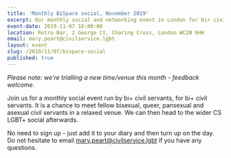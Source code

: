 ```yaml
---
title: 'Monthly BiSpace social, November 2019'
excerpt: Our monthly social and networking event in London for bi+ civil servants.
event-date: 2019-11-07 18:00:00
location: Retro Bar, 2 George Ct, Charing Cross, London WC2N 6HH
email: mary.peart@civilservice.lgbt
layout: event
slug: /2019/11/07/bispace-social
published: true
---
```


*Please note: we're trialling a new time/venue this month - feedback welcome.*

Join us for a monthly social event run by bi+ civil servants, for bi+ civil servants. It is a chance to meet fellow bisexual, queer, pansexual and asexual civil servants in a relaxed venue. We can then head to the wider CS LGBT+ social afterwards.

No need to sign up - just add it to your diary and then turn up on the day. Do not hesitate to email <mary.peart@civilservice.lgbt> if you have any questions.
